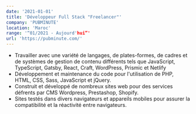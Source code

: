 ```yaml
---
date: '2021-01-01'
title: 'Développeur Full Stack "Freelancer"'
company: 'PUBMINUTE'
location: 'Maroc'
range: '“01/2021 - Aujourd'hui”'
url: 'https://pubminute.com/'
---
```


- Travailler avec une variété de langages, de plates-formes, de cadres et de systèmes de gestion de contenu différents tels que JavaScript, TypeScript, Gatsby, React, Craft, WordPress, Prismic et Netlify
- Développement et maintenance du code pour l'utilisation de PHP, HTML, CSS, Sass, JavaScript et jQuery.
- Construit et développé de nombreux sites web pour des services défrents par CMS Wordpress, Prestashop, Shopify.
- Sites testés dans divers navigateurs et appareils mobiles pour assurer la compatibilité et la réactivité entre navigateurs.

